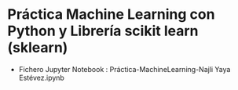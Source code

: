 # Práctica Machine Learning con Python y Librería scikit learn (sklearn)


- Fichero Jupyter Notebook : Práctica-MachineLearning-Najli Yaya Estévez.ipynb
